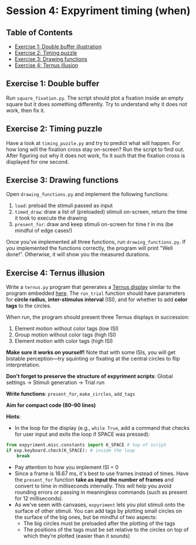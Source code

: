 # Session 4: Expyriment timing (when)

## Table of Contents
- [Exercise 1: Double buffer illustration](#exercise-1-double-buffer)
- [Exercise 2: Timing puzzle](#exercise-2-timing-puzzle)
- [Exercise 3: Drawing functions](#exercise-3-drawing-functions)
- [Exercise 4: Ternus illusion](#exercise-4-ternus-illusion)

## Exercise 1: Double buffer
Run `square_fixation.py`. The script should plot a fixation inside an empty square but it does something differently. Try to understand why it does not work, then fix it.

## Exercise 2: Timing puzzle
Have a look at `timing_puzzle.py` and try to predict what will happen. For how long will the fixation cross stay on-screen? Run the script to find out. After figuring out why it does not work, fix it such that the fixation cross is displayed for one second.

## Exercise 3: Drawing functions
Open `drawing_functions.py` and implement the following functions:

1. `load`: preload the stimuli passed as input
2. `timed_draw`: draw a list of (preloaded) stimuli on-screen, return the time it took to execute the drawing
3. `present_for`: draw and keep stimuli on-screen for time *t* in ms (be mindful of edge cases!)

Once you've implemented all three functions, run `drawing_functions.py`. If you implemented the functions correctly, the program will print "Well done!". Otherwise, it will show you the measured durations.

## Exercise 4: Ternus illusion
Write a `ternus.py` program that generates a [Ternus display](https://en.wikipedia.org/wiki/Ternus_illusion) similar to the program embedded [here](https://michaelbach.de/ot/mot-Ternus/). The `run_trial` function should have parameters for **circle radius**, **inter-stimulus interval** (ISI), and for whether to add **color tags** to the circles.

When run, the program should present three Ternus displays in succession:

1. Element motion without color tags (low ISI)
2. Group motion without color tags (high ISI)
3. Element motion with color tags (high ISI)

**Make sure it works on yourself!** Note that with some ISIs, you will get bistable perception—try squinting or fixating at the central circles to flip interpretation. 

**Don't forget to preserve the structure of expyriment scripts**: Global settings $\rightarrow$ Stimuli generation $\rightarrow$ Trial run

**Write functions**: `present_for`, `make_circles`, `add_tags`

**Aim for compact code (80–90 lines)**

**Hints**:
- In the loop for the display (e.g., `while True`, add a command that checks for user input and exits the loop if SPACE was pressed):
```python
from expyriment.misc.constants import K_SPACE # top of script
if exp.keyboard.check(K_SPACE): # inside the loop
    break
```

- Pay attention to how you implement ISI = 0
- Since a frame is 16.67 ms, it's best to use frames instead of times. Have the `present_for` function **take as input the number of frames** and convert to time in milliseconds internally. This will help you avoid rounding errors or passing in meaningless commands (such as present for 12 milliseconds).
- As we’ve seen with canvases, `expyriment` lets you plot stimuli onto the surface of other stimuli. You can add tags by plotting small circles on the surface of the big ones, but be mindful of two aspects:
    - The big circles must be preloaded after the plotting of the tags
    - The positions of the tags must be set relative to the circles on top of which they’re plotted (easier than it sounds)